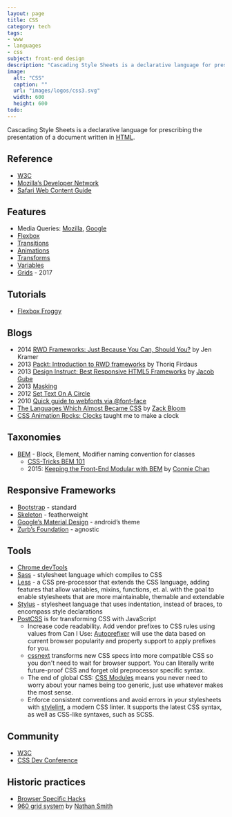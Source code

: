 ```yaml
---
layout: page
title: CSS
category: tech
tags:
- www
- languages
- css
subject: front-end design
description: "Cascading Style Sheets is a declarative language for prescribing the presentation of a document written in HTML."
image:
  alt: "CSS"
  caption: ""
  url: "images/logos/css3.svg"
  width: 600
  height: 600
todo:
---
```


Cascading Style Sheets is a declarative language for prescribing the presentation of a document written in
[HTML]({{site.baseurl}}tech/html.html).

Reference
-----
- [W3C](https://www.w3.org/TR/CSS/)
- [Mozilla’s Developer Network](https://developer.mozilla.org/en-US/docs/Web/CSS)
- [Safari Web Content Guide](https://developer.apple.com/library/mac/documentation/AppleApplications/Reference/SafariWebContent/IntroductiontoCSS/IntroductiontoCSS.html)

Features
-----
- Media Queries: [Mozilla](https://developer.mozilla.org/en-US/docs/Web/CSS/Media_Queries/Using_media_queries), [Google](https://developers.google.com/web/fundamentals/design-and-ui/responsive/fundamentals/use-media-queries)
- [Flexbox](https://css-tricks.com/snippets/css/a-guide-to-flexbox/)
- [Transitions](https://developer.mozilla.org/en-US/docs/Web/CSS/CSS_Transitions/Using_CSS_transitions)
- [Animations](https://developer.mozilla.org/en-US/docs/Web/CSS/CSS_Animations/Using_CSS_animations)
- [Transforms](https://developer.mozilla.org/en-US/docs/Web/CSS/CSS_Transforms/Using_CSS_transforms)
- [Variables](https://developer.mozilla.org/en-US/docs/Web/CSS/Using_CSS_variables)
- [Grids](https://drafts.csswg.org/css-grid/) - 2017

Tutorials
----
- [Flexbox Froggy](http://flexboxfroggy.com/)

Blogs
----
- 2014 [RWD Frameworks: Just Because You Can, Should You?](https://www.smashingmagazine.com/2014/02/responsive-design-frameworks-just-because-you-can-should-you/) by Jen Kramer
- 2013 [Packt: Introduction to RWD frameworks](https://www.packtpub.com/books/content/introduction-rwd-frameworks) by Thoriq Firdaus
- 2013 [Design Instruct: Best Responsive HTML5 Frameworks](http://designinstruct.com/roundups/html5-frameworks/) by [Jacob Gube](https://mobile.twitter.com/sixrevisions)
- 2013 [Masking](http://www.html5rocks.com/en/tutorials/masking/adobe/)
- 2012 [Set Text On A Circle](http://blog.grayghostvisuals.com/css/text-me-up-circle/)
- 2010 [Quick guide to webfonts via @font-face](http://www.html5rocks.com/en/tutorials/webfonts/quick/)
- [The Languages Which Almost Became CSS](https://eager.io/blog/the-languages-which-almost-were-css/) by [Zack Bloom](https://twitter.com/zackbloom)
- [CSS Animation Rocks: Clocks](https://cssanimation.rocks/clocks/) taught me to make a clock

Taxonomies
----------
- [BEM](https://en.bem.info/methodology/) - Block, Element, Modifier naming convention for classes
    - [CSS-Tricks BEM 101](https://css-tricks.com/bem-101/)
    - 2015: [Keeping the Front-End Modular with BEM](https://robots.thoughtbot.com/keeping-the-frontend-modular-with-bem) by [Connie Chan](https://mobile.twitter.com/conchan)

Responsive Frameworks
----
- [Bootstrap](https://getbootstrap.com/) - standard
- [Skeleton](http://getskeleton.com/) - featherweight
- [Google’s Material Design](http://materializecss.com/about.html) - android’s theme
- [Zurb’s Foundation](http://foundation.zurb.com/) - agnostic

Tools
-----
- [Chrome devTools](https://developer.chrome.com/devtools/docs/elements-styles)
- [Sass](http://sass-lang.com/) - stylesheet language which compiles to CSS
- [Less](http://lesscss.org/) - a CSS pre-processor that extends the CSS language, adding features that allow variables, mixins, functions, et. al. with the goal to enable stylesheets that are more maintainable, themable and extendable
- [Stylus](http://stylus-lang.com/) - stylesheet language that uses indentation, instead of braces, to encompass style declarations
- [PostCSS](http://postcss.org/) is for transforming CSS with JavaScript
    * Increase code readability. Add vendor prefixes to CSS rules using values from Can I Use: [Autoprefixer](https://github.com/postcss/autoprefixer) will use the data based on current browser popularity and property support to apply prefixes for you.
    - [cssnext](http://cssnext.io/) transforms new CSS specs into more compatible CSS so you don't need to wait for browser support. You can literally write future-proof CSS and forget old preprocessor specific syntax.
    * The end of global CSS: [CSS Modules](https://github.com/css-modules/css-modules) means you never need to worry about your names being too generic, just use whatever makes the most sense.
    * Enforce consistent conventions and avoid errors in your stylesheets with [stylelint](http://stylelint.io/), a modern CSS linter. It supports the latest CSS syntax, as well as CSS-like syntaxes, such as SCSS.

Community
----
- [W3C](http://csswg.org/)
- [CSS Dev Conference](http://cssdevconf.com)

Historic practices
-----
- [Browser Specific Hacks](https://css-tricks.com/snippets/css/browser-specific-hacks/)
- [960 grid system](http://960.gs/) by [Nathan Smith](https://mobile.twitter.com/nathansmith)
